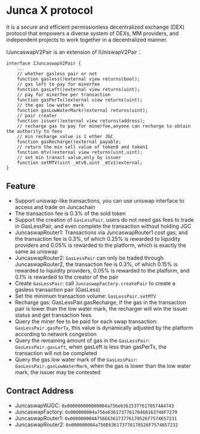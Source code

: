 # Junca X protocol
It is a secure and efficient permissionless decentralized exchange (DEX) protocol that empowers a diverse system of DEXs, MM providers, and independent projects to work together in a decentralized manner.

IJuncaswapV2Pair is an extension of IUniswapV2Pair：
```
interface IJuncaswapV2Pair {
	...
	// whether gasless pair or not
	function gasless()external view returns(bool);
	// gas left to pay for minerfee
	function gasLeft()external view returns(uint);
	// pay for minerfee per transaction
    function gasPerTx()external view returns(uint);
	// the gas low water mark
    function gasLowWaterMark()external returns(uint);
	// pair creater
	function issuer()external view returns(address);
	// recharge gas to pay for minerfee,anyone can recharge to obtain the authority to fees
	// min recharge value is 1 ether JGC
	function gasRecharge()external payable;
	// return the min sell value of token0 and token1
    function mtv()external view returns(uint,uint);
	// set min tranact value,only by issuer
	function setMTV(uint _mtv0,uint _mtv1)external;
}
```

## Feature
- Support uniswap-like transactions, you can use uniswap interface to access and trade on Juncachain
- The transaction fee is 0.3% of the sold token
- Support the creation of `GasLessPair`, users do not need gas fees to trade in GasLessPair, and even complete the transaction without holding JGC
- JuncaswapRouter1: Transactions via JuncaswapRouter1 cost gas, and the transaction fee is 0.3%, of which 0.25% is rewarded to liquidity providers and 0.05% is rewarded to the platform, which is exactly the same as uniswap
- JuncaswapRouter2: `GasLessPair` can only be traded through JuncaswapRouter2, the transaction fee is 0.3%, of which 0.15% is rewarded to liquidity providers, 0.05% is rewarded to the platform, and 0.1% is rewarded to the creator of the pair
- Create `GasLessPair`: call `JuncaswapFactory.createPair` to create a gasless transaction pair (GasLess)
- Set the minimum transaction volume: `GasLessPair.setMTV`
- Recharge gas: GasLessPair.gasRecharge, if the gas in the transaction pair is lower than the low water mark, the recharger will win the issuer status and get transaction fees
- Query the miner fee to be paid for each swap transaction: `GasLessPair.gasPerTx`, this value is dynamically adjusted by the platform according to network congestion
- Query the remaining amount of gas in the `GasLessPair`: `GasLessPair.gasLeft`, when gasLeft is less than gasPerTx, the transaction will not be completed
- Query the gas low water mark of the `GasLessPair`: `GasLessPair.gasLowWaterMark`, when the gas is lower than the low water mark, the issuer may be contested

## Contract Address
- JuncaswapWJGC: `0x000000000000004a756e636153776170574A4743`
- JuncaswapFactory: `0x000000004a756e636173776170466163746F7279`
- JuncaswapRouter1: `0x000000004A756E636173776170526f7574657231`
- JuncaswapRouter2: `0x000000004a756E636173776170526F7574657232`